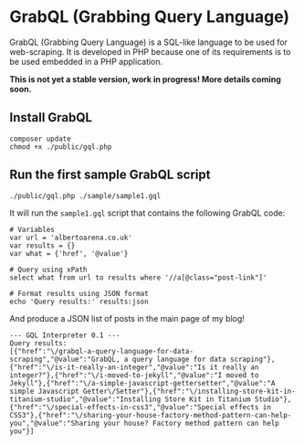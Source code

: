# GrabQL (Grabbing Query Language)

GrabQL (Grabbing Query Language) is a SQL-like language to be used for web-scraping. It is developed in PHP because
one of its requirements is to be used embedded in a PHP application.

**This is not yet a stable version, work in progress! More details coming soon.**

## Install GrabQL

    composer update
    chmod +x ./public/gql.php

## Run the first sample GrabQL script

    ./public/gql.php ./sample/sample1.gql

It will run the `sample1.gql` script that contains the following GrabQL code:

    # Variables
    var url = 'albertoarena.co.uk'
    var results = {}
    var what = {'href', '@value'}

    # Query using xPath
    select what from url to results where '//a[@class="post-link"]'

    # Format results using JSON format
    echo 'Query results:' results:json

And produce a JSON list of posts in the main page of my blog!

    --- GQL Interpreter 0.1 ---
    Query results:
    [{"href":"\/grabql-a-query-language-for-data-scraping","@value":"GrabQL, a query language for data scraping"},{"href":"\/is-it-really-an-integer","@value":"Is it really an integer?"},{"href":"\/i-moved-to-jekyll","@value":"I moved to Jekyll"},{"href":"\/a-simple-javascript-gettersetter","@value":"A simple Javascript Getter\/Setter"},{"href":"\/installing-store-kit-in-titanium-studio","@value":"Installing Store Kit in Titanium Studio"},{"href":"\/special-effects-in-css3","@value":"Special effects in CSS3"},{"href":"\/sharing-your-house-factory-method-pattern-can-help-you","@value":"Sharing your house? Factory method pattern can help you"}]
